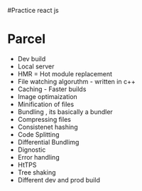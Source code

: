 #Practice react js

# Parcel
- Dev build
- Local server
- HMR = Hot module replacement
- File watching algoruthm - written in c++
- Caching - Faster builds
- Image optimaization
- Minification of files
- Bundling , its basically a bundler
- Compressing files
- Consistenet hashing
- Code Splitting
- Differential Bundlimg
- Dignostic
- Error handling
- HtTPS
- Tree shaking 
- Different dev and prod build